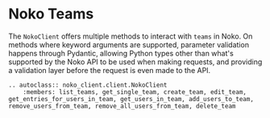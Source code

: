 # Noko Teams

The `NokoClient` offers multiple methods to interact with `teams` in Noko. On methods where keyword arguments are
supported, parameter validation happens through Pydantic, allowing Python types other than what's supported by the Noko
API to be used when making requests, and providing a validation layer before the request is even made to the API.

```{eval-rst}
.. autoclass:: noko_client.client.NokoClient
    :members: list_teams, get_single_team, create_team, edit_team, get_entries_for_users_in_team, get_users_in_team, add_users_to_team, remove_users_from_team, remove_all_users_from_team, delete_team
```
